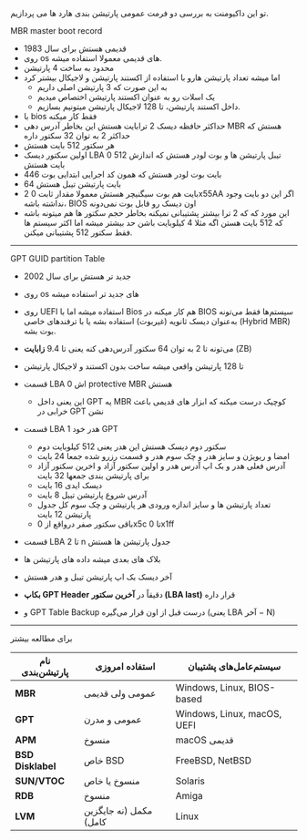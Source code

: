 
تو این داکیومنت به بررسی دو فرمت عمومی پارتیشن بندی هارد ها می پردازیم.


MBR 
master boot record

 - قدیمی هستش برای سال 1983
 - روی os های قدیمی معمولا استفاده میشه.
 - محدود به ساخت 4 پارتیشن
 - اما میشه تعداد پارتیشن هارو با استفاده از اکستند پارتیشن و لاجیکال بیشتر کرد
	 - به این صورت که 3 پارتیشن اصلی داریم
	 - یک اسلات رو به عنوان اکستند پارتیشن اختصاص میدیم
	 - داخل اکستند پارتیشن، تا 128 لاجیکال پارتیشن میتونیم بسازیم.
- با bios فقط کار میکنه
- حداکثر حافظه دیسک 2 ترابایت هستش این بخاطر آدرس دهی MBR هستش که حداکثر 2 به توان 32 سکتور داره
- هر سکتور 512 بایت هستش
- اولین سکتور دیسک LBA 0 تیبل پارتیشن ها و بوت لودر هستش که اندازش 512 بایت هستش
- 446 بایت بوت لودر هستش که همون کد اجرایی ابتدایی بوت
- 64 بایت پارتیشن تیبل هستش
- 2 بایت هم بوت سیگنیچر هستش معمولا مقدار ثابت 0x55AA اگر این دو بایت وجود نداشته باشه، BIOS اون دیسک رو قابل بوت نمی‌دونه
- این مورد که که 2 ترا بیشتر پشتیبانی نمیکنه بخاطر حجم سکتور ها هم میتونه باشه که 512 بایت هستن اگه مثلا 4 کیلوبایت باشن حد بیشتر میشه اما اکثر سیستم ها فقط سکتور 512 پشتیبانی میکنن.
---
GPT 
GUID partition Table 

- جدید تر هستش برای سال 2002
- روی os های جدید تر استفاده میشه
- روی UEFI استفاده میشه اما با Bios هم کار میکنه در BIOS سیستم‌ها فقط می‌تونه به‌عنوان دیسک ثانویه (غیربوت) استفاده بشه یا با ترفندهای خاصی (Hybrid MBR) بوت بشه.
- می‌تونه تا 2 به توان 64  سکتور آدرس‌دهی کنه یعنی تا 9.4 **زابایت** (ZB)
- تا 128 پارتیشن واقعی میشه ساخت بدون اکستند و لاجیکال پارتیشن 
- قسمت LBA 0  اش  protective MBR هستش
	- این یعنی داخل GPT یه MBR کوچیک درست میکنه که ابزار های قدیمی باعث خرابی در GPT نشن
- قسمت LBA 1 هدر خود GPT
	- سکتور دوم دیسک هستش این هدر یعنی 512 کیلوبایت دوم
	- امضا و ریویژن و سایز هدر و چک سوم هدر و قسمت رزرو شده جمعا 24 بایت
	- آدرس فعلی هدر و بک اپ آدرس هدر و اولین سکتور آزاد  و اخرین سکتور آزاد برای پارتیشن بندی جمعها 32 بایت
	- دیسک  ایدی 16 بایت
	- آدرس شروع پارتیشن تیبل 8 بایت
	- تعداد پارتیشن ها و سایز اندازه ورودی هر پارتیشن و چک سوم کل جدول پارتیشن 12 بایت
	- باقی سکتور صفر درواقع از 0x5c تا 0x1ff
	
- قسمت LBA 2 تا n جدول پارتیشن ها هستش
- بلاک های بعدی میشه داده های پارتیشن ها
- آخر دیسک بک اپ پارتیشن تیبل و هدر هستش
- **بکاپ GPT Header** دقیقاً در **آخرین سکتور (LBA last)** قرار داره  
- و GPT Table Backup درست قبل از اون قرار می‌گیره (یعنی LBA آخر − N)



---
برای مطالعه بیشتر

|نام پارتیشن‌بندی|استفاده امروزی|سیستم‌عامل‌های پشتیبان|
|---|---|---|
|**MBR**|عمومی ولی قدیمی|Windows, Linux, BIOS-based|
|**GPT**|عمومی و مدرن|Windows, Linux, macOS, UEFI|
|**APM**|منسوخ|macOS قدیمی|
|**BSD Disklabel**|خاص BSD|FreeBSD, NetBSD|
|**SUN/VTOC**|منسوخ یا خاص|Solaris|
|**RDB**|منسوخ|Amiga|
|**LVM**|مکمل (نه جایگزین کامل)|Linux|